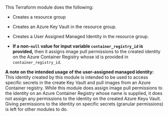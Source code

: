 This Terraform module does the following:

- Creates a resource group

- Creates an Azure Key Vault in the resource group.

- Creates a User Assigned Managed Identity in the resource group.

- **If a non-`null` value for input variable `container_registry_id` is provided,** then it assigns image pull permissions to the created identity on the Azure Container Registry whose id is provided in `container_registry_id`.

**A note on the intended usage of the user-assigned managed identity:** This identity created by this module is intended to be used to access specific secrets in the create Key Vault and pull images from an Azure Container registry. While this module does assign image pull permissions to the identity on an Azure Container Registry whose name is supplied, it does not assign any permissions to the identity on the created Azure Keyu Vault. Giving permissions to the identity on specific secrets (granular permissions) is left for other modules to do.
